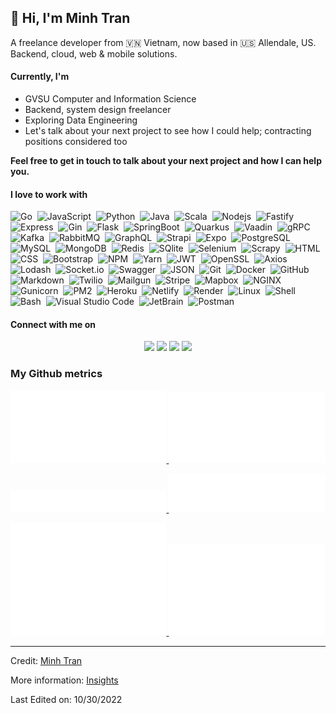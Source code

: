 <!-- <p align="center"> -->
<!-- <img src="https://readme-typing-svg.herokuapp.com?font=Kanit&center=true&vCenter=true&duration3000&color=40C463&size=40&height=100&width=800&lines=I'm+Minh+Tran;Backend+Developer;Data+Engineer;GVSU+CIS+Student;Welcome+to+my+profile!">
</p> -->

<!-- <hr style="width:100%;text-align:left;margin-left:0;"> -->

## 👋 Hi, I'm Minh Tran

<p>
    A freelance developer from 🇻🇳 Vietnam, now based in 🇺🇸 Allendale, US.</br>
    Backend, cloud, web & mobile solutions.
</p>

#### Currently, I'm

-   GVSU Computer and Information Science
-   Backend, system design freelancer
-   Exploring Data Engineering
-   Let's talk about your next project to see how I could help; contracting positions considered too

**Feel free to get in touch to talk about your next project and how I can help you.**

#### I love to work with

<p align="center">

![Go](https://img.shields.io/badge/-Go-05122A?style=flat-square&logo=go&color=EBEDF0)&nbsp;
![JavaScript](https://img.shields.io/badge/-JavaScript-05122A?style=flat-square&logo=javascript&color=EBEDF0)&nbsp;
![Python](https://img.shields.io/badge/-Python-05122A?style=flat-square&logo=python&color=EBEDF0)&nbsp;
![Java](https://img.shields.io/badge/-Java-05122A?style=flat-square&logo=Java&color=16572A)&nbsp;
![Scala](https://img.shields.io/badge/-Scala-05122A?style=flat-square&logo=Scala&color=16572A)&nbsp;
![Nodejs](https://img.shields.io/badge/-Node.js-05122A?style=flat-square&logo=Node.js&color=EBEDF0)&nbsp;
![Fastify](https://img.shields.io/badge/-Fastify-05122A?style=flat-square&logo=fastify&color=16572A)&nbsp;
![Express](https://img.shields.io/badge/-Express-05122A?style=flat-square&logo=express&color=16572A)&nbsp;
![Gin](https://img.shields.io/badge/-Gin-05122A?style=flat-square&logo=gin&color=16572A)&nbsp;
![Flask](https://img.shields.io/badge/-Flask-05122A?style=flat-square&logo=flask&color=16572A)&nbsp;
![SpringBoot](https://img.shields.io/badge/-Springboot-05122A?style=flat-square&logo=Springboot&color=EBEDF0)&nbsp;
![Quarkus](https://img.shields.io/badge/-Quarkus-05122A?style=flat-square&logo=Quarkus&color=EBEDF0)&nbsp;
![Vaadin](https://img.shields.io/badge/-Vaadin-05122A?style=flat-square&logo=vaadin&color=EBEDF0)&nbsp;
![gRPC](https://img.shields.io/badge/-gRPC-05122A?style=flat-square&logo=Grpc&color=EBEDF0)&nbsp;
![Kafka](https://img.shields.io/badge/-Apache%20Kafka-05122A?style=flat-square&logo=ApacheKafka&color=16572A)&nbsp;
![RabbitMQ](https://img.shields.io/badge/-RabbitMQ-05122A?style=flat-square&logo=RabbitMQ&color=EBEDF0)&nbsp;
![GraphQL](https://img.shields.io/badge/-GraphQL-05122A?style=flat-square&logo=graphql&color=16572A)&nbsp;
![Strapi](https://img.shields.io/badge/-Strapi-05122A?style=flat-square&logo=Strapi&color=16572A)&nbsp;
![Expo](https://img.shields.io/badge/-Expo-05122A?style=flat-square&logo=expo&color=16572A)&nbsp;
![PostgreSQL](https://img.shields.io/badge/-PostgreSQL-05122A?style=flat-square&logo=postgresql&color=EBEDF0)&nbsp;
![MySQL](https://img.shields.io/badge/-MySQL-05122A?style=flat-square&logo=mysql&color=EBEDF0)&nbsp;
![MongoDB](https://img.shields.io/badge/-MongoDB-05122A?style=flat-square&logo=mongodb&color=EBEDF0)&nbsp;
![Redis](https://img.shields.io/badge/-Redis-05122A?style=flat-square&logo=Redis&color=EBEDF0)&nbsp;
![SQlite](https://img.shields.io/badge/-SQLite-05122A?style=flat-square&logo=sqlite&color=16572A)&nbsp;
![Selenium](https://img.shields.io/badge/-Selenium-05122A?style=flat-square&logo=selenium&color=EBEDF0)&nbsp;
![Scrapy](https://img.shields.io/badge/-Scrapy-05122A?style=flat-square&logo=Scrapy&color=16572A)&nbsp;
![HTML](https://img.shields.io/badge/-HTML-05122A?style=flat-square&logo=HTML5&color=EBEDF0)&nbsp;
![CSS](https://img.shields.io/badge/-CSS-05122A?style=flat-square&logo=CSS3&logoColor=1572B6&color=EBEDF0)&nbsp;
![Bootstrap](https://img.shields.io/badge/-Bootstrap-05122A?style=flat-square&logo=bootstrap&logoColor=563D7C&color=EBEDF0)&nbsp;
![NPM](https://img.shields.io/badge/-NPM-05122A?style=flat-square&logo=npm&color=EBEDF0)&nbsp;
![Yarn](https://img.shields.io/badge/-Yarn-05122A?style=flat-square&logo=yarn&color=EBEDF0)&nbsp;
![JWT](https://img.shields.io/badge/-JSON%20Web%20Tokens-05122A?style=flat-square&logo=jsonwebtokens&color=16572A)&nbsp;
![OpenSSL](https://img.shields.io/badge/-OpenSSL-05122A?style=flat-square&logo=openssl&color=16572A)&nbsp;
![Axios](https://img.shields.io/badge/-Axios-05122A?style=flat-square&logo=axios&color=16572A)&nbsp;
![Lodash](https://img.shields.io/badge/-Lodash-05122A?style=flat-square&logo=lodash&color=EBEDF0)&nbsp;
![Socket.io](https://img.shields.io/badge/-Socket.io-05122A?style=flat-square&logo=Socket.io&color=16572A)&nbsp;
![Swagger](https://img.shields.io/badge/-Swagger-05122A?style=flat-square&logo=swagger&color=EBEDF0)&nbsp;
![JSON](https://img.shields.io/badge/-JSON-05122A?style=flat-square&logo=json&color=16572A)&nbsp;
![Git](https://img.shields.io/badge/-Git-05122A?style=flat-square&logo=git&color=EBEDF0)&nbsp;
![Docker](https://img.shields.io/badge/-Docker-05122A?style=flat-square&logo=docker&color=EBEDF0)&nbsp;
![GitHub](https://img.shields.io/badge/-GitHub-05122A?style=flat-square&logo=github&color=16572A)&nbsp;
![Markdown](https://img.shields.io/badge/-Markdown-05122A?style=flat-square&logo=markdown&color=16572A)&nbsp;
![Twilio](https://img.shields.io/badge/-Twilio-05122A?style=flat-square&logo=twilio&color=EBEDF0)&nbsp;
![Mailgun](https://img.shields.io/badge/-Mailgun-05122A?style=flat-square&logo=mailgun&color=EBEDF0)&nbsp;
![Stripe](https://img.shields.io/badge/-Stripe-05122A?style=flat-square&logo=stripe&color=EBEDF0)&nbsp;
![Mapbox](https://img.shields.io/badge/-Mapbox-05122A?style=flat-square&logo=mapbox&color=16572A)&nbsp;
![NGINX](https://img.shields.io/badge/-NGINX-05122A?style=flat-square&logo=nginx&color=16572A)&nbsp;
![Gunicorn](https://img.shields.io/badge/-Gunicorn-05122A?style=flat-square&logo=gunicorn&color=EBEDF0)&nbsp;
![PM2](https://img.shields.io/badge/-PM2-05122A?style=flat-square&logo=pm2&color=16572A)&nbsp;
![Heroku](https://img.shields.io/badge/-Heroku-05122A?style=flat-square&logo=heroku&color=16572A)&nbsp;
![Netlify](https://img.shields.io/badge/-Netlify-05122A?style=flat-square&logo=netlify&color=EBEDF0)&nbsp;
![Render](https://img.shields.io/badge/-Render-05122A?style=flat-square&logo=render&color=EBEDF0)&nbsp;
![Linux](https://img.shields.io/badge/-Linux-05122A?style=flat-square&logo=linux&color=EBEDF0)&nbsp;
![Shell](https://img.shields.io/badge/-Shell-05122A?style=flat-square&logo=shell&color=EBEDF0)&nbsp;
![Bash](https://img.shields.io/badge/-GNU%20Bash-05122A?style=flat-square&logo=gnubash&color=EBEDF0)&nbsp;
![Visual Studio Code](https://img.shields.io/badge/-Visual%20Studio%20Code-05122A?style=flat-square&logo=visual-studio-code&logoColor=007ACC&color=EBEDF0)&nbsp;
![JetBrain](https://img.shields.io/badge/-JetBrains-05122A?style=flat-square&logo=jetbrains&color=16572A)&nbsp;
![Postman](https://img.shields.io/badge/-Postman-05122A?style=flat-square&logo=postman&color=EBEDF0)&nbsp;

</p>

#### Connect with me on

<p align="center">
<a href="mailto:trqminh24@gmail.com"><img src="https://img.shields.io/badge/-trqminh24@gmail.com-3423A6?style=flat-square&logo=gmail&logoColor=black&color=EBEDF0"/></a>
<a href="https://www.instagram.com/minhtran.ig/"><img src="https://img.shields.io/badge/-minhtran.ig-3423A6?style=flat-square&logo=instagram&logoColor=white&color=16572A"/></a>
<a href="https://www.facebook.com/minhtran.venus.dev/"><img src="https://img.shields.io/badge/-minhtran-3423A6?style=flat-square&logo=facebook&logoColor=white&color=16572A"/></a>
<a href="https://github.com/minhtran241"><img src="https://img.shields.io/badge/-minhtran241-3423A6?style=flat-square&logo=Github&logoColor=black&color=EBEDF0"/></a>
</p>

### My Github metrics

<p align="left">
  <a href="https://github.com/minhtran241">

  <img width="49.5%" src="https://github.com/minhtran241/minhtran241/blob/output/metrics.classic.svg" />
  <img width="49.5%" src="https://github.com/minhtran241/minhtran241/blob/output/metrics.plugin.isocalendar.halfyear.svg" />
  </a>
</p>
<p align="left">
  <a href="https://github.com/minhtran241">
  <img width="49.5%" src="https://github.com/minhtran241/minhtran241/blob/output/metrics.plugin.notable.svg" />
  <img width="49.5%" src="https://github.com/minhtran241/minhtran241/blob/output/metrics.plugin.languages.recent.svg" />

  </a>
</p>
<p align="left">
  <a href="https://github.com/minhtran241">
  <img width="49.5%" src="https://github.com/minhtran241/minhtran241/blob/output/metrics.plugin.repositories.pinned.svg" />
  <img width="49.5%" src="https://github.com/minhtran241/minhtran241/blob/output/metrics.plugin.habits.charts.svg" />

  </a>
</p>

<!-- ![Snake animation](https://github.com/minhtran241/minhtran241/blob/output2/github-contribution-grid-snake.svg) -->

---

Credit: [Minh Tran](https://github.com/minhtran241)

More information: [Insights](https://metrics.lecoq.io/insights/minhtran241)

Last Edited on: 10/30/2022
